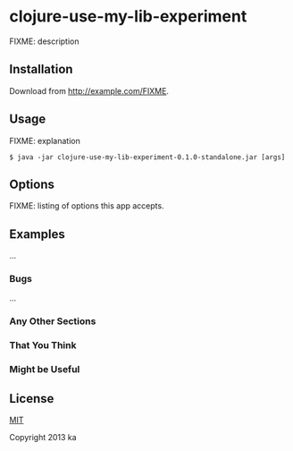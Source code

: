 # clojure-use-my-lib-experiment

FIXME: description

## Installation

Download from http://example.com/FIXME.

## Usage

FIXME: explanation

    $ java -jar clojure-use-my-lib-experiment-0.1.0-standalone.jar [args]

## Options

FIXME: listing of options this app accepts.

## Examples

...

### Bugs

...

### Any Other Sections
### That You Think
### Might be Useful

## License

[MIT](http://opensource.org/licenses/MIT)

Copyright 2013 ka
